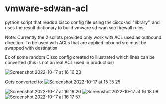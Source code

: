 # vmware-sdwan-acl

python script that reads a cisco config file using the cisco-acl "library", and uses the result dictionary to build vmware sd-wan vco firewall rules.

Note: 
Currently the 2 scripts provided only work with ACL used as outbound direction.
To be used with ACLs that are applied inbound src must be swapped with destination

Ex of some random Cisco config created to illustrated which lines can be converted
(this is not an real ACL used in production)

![Screenshot 2022-10-17 at 16 16 23](https://user-images.githubusercontent.com/76786046/196200949-fd439ee0-639f-40cf-a3cd-f118d891263e.png)

Gets converted to:
![Screenshot 2022-10-17 at 15 35 25](https://user-images.githubusercontent.com/76786046/196200617-57cd3c76-6cde-4bf4-8019-35db33976a9e.png)


![Screenshot 2022-10-17 at 16 18 20](https://user-images.githubusercontent.com/76786046/196201420-2603be63-5954-418e-b72f-6175c33dcd12.png)
![Screenshot 2022-10-17 at 16 18 08](https://user-images.githubusercontent.com/76786046/196201425-c8899234-2e09-4280-99da-015c17bea546.png)
![Screenshot 2022-10-17 at 16 17 57](https://user-images.githubusercontent.com/76786046/196201426-eaa24e8f-34e0-4242-9bfd-aee2be86b9aa.png)
